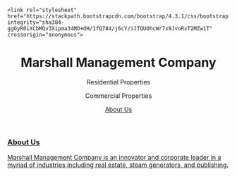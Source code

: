 <!DOCTYPE html>

<head>
	<meta charset="utf-8">
	<title>MMCO | About Us</title>

	<link rel="stylesheet" href="https://stackpath.bootstrapcdn.com/bootstrap/4.3.1/css/bootstrap.min.css" integrity="sha384-ggOyR0iXCbMQv3Xipma34MD+dH/1fQ784/j6cY/iJTQUOhcWr7x9JvoRxT2MZw1T" crossorigin="anonymous">
</head>

<body>
  <header class="container">
    <div class="row">
      <h1 class="col-sm-8">Marshall Management Company</h1>
      <nav class="col-sm-4">
        <p>Residential Properties</p>
        <p>Commercial Properties</p>
        <p><a href="pages/aboutus.php">About Us</p>
      </nav>
    </div>
  </header>
  <section class="container">
  <div class="row">
  <h3 class="col-sm-4">About Us</h3>
  <body>
  Marshall Management Company is an innovator and corporate leader in a myriad of industries including real estate, steam generators, and publishing.
  </body>
  </div>
  </section>
</body>

<html>

